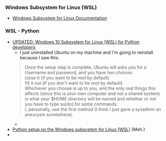### Windows Subsystem for Linux (WSL)
- [Windows Subsystem for Linux Documentation](https://docs.microsoft.com/en-us/windows/wsl/about)
### WSL - Python
- [UPDATED: Windows 10 Subsystem for Linux (WSL) for Python developers](https://www.betteridiot.tech/blog/pop/2019/9/updated-windows-10-subsystem-for-linux-wsl-for-python-developers)
  - I just uninstalled Ubuntu on my machine and I'm going to reinstall because I saw this:
  > Once the setup step is complete, Ubuntu will asks you for a Username and password, and you have two choices:  
    > close it (if you want to be root by default)  
    > fill it out (if you don't want to be root by default)  
  > Whichever you choose is up to you, and the only real things this affects (since this is your own computer and not a shared system) is what your $HOME directory will be named and whether or not you have to type su[do] for some commands.  
  > I, personally, use the first method (I think I just gave a sysadmin an aneurysm somewhere).  
  -
- [Python setup on the Windows subsystem for Linux (WSL)](https://medium.com/@rhdzmota/python-development-on-the-windows-subsystem-for-linux-wsl-17a0fa1839d) (Meh.)
-
